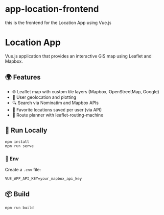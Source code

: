 # app-location-frontend
this is the frontend for the Location App using Vue.js

# Location App

Vue.js application that provides an interactive GIS map using Leaflet and Mapbox.

## 🌍 Features
- 🌐 Leaflet map with custom tile layers (Mapbox, OpenStreetMap, Google)
- 📍 User geolocation and plotting
- 🔍 Search via Nominatim and Mapbox APIs
- 📌 Favorite locations saved per user (via API)
- 🧭 Route planner with leaflet-routing-machine

## 🚀 Run Locally
```bash
npm install
npm run serve
```

### 🔐 Env
Create a `.env` file:
```
VUE_APP_API_KEY=your_mapbox_api_key
```

## 📦 Build
```bash
npm run build
```
```